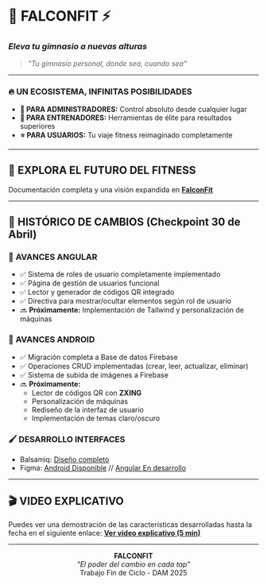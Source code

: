 # 🦅 **FALCONFIT** ⚡
### *Eleva tu gimnasio a nuevas alturas*

> *"Tu gimnasio personal, donde sea, cuando sea"*

---

### 🔥 **UN ECOSISTEMA, INFINITAS POSIBILIDADES**

* **👑 PARA ADMINISTRADORES:** Control absoluto desde cualquier lugar
* **💪 PARA ENTRENADORES:** Herramientas de élite para resultados superiores
* **⭐ PARA USUARIOS:** Tu viaje fitness reimaginado completamente

---

## 🔮 **EXPLORA EL FUTURO DEL FITNESS**

Documentación completa y una visión expandida en [**FalconFit**](https://spot-blender-599.notion.site/FalconFit-Anteproyecto-1c709765661b80608fd1ce0dc778cafa)

---

## 📝 **HISTÓRICO DE CAMBIOS (Checkpoint 30 de Abril)**

### 🔄 **AVANCES ANGULAR**
* ✅ Sistema de roles de usuario completamente implementado
* ✅ Página de gestión de usuarios funcional
* ✅ Lector y generador de códigos QR integrado
* ✅ Directiva para mostrar/ocultar elementos según rol de usuario
* 🔜 **Próximamente:** Implementación de Tailwind y personalización de máquinas

### 📱 **AVANCES ANDROID**
* ✅ Migración completa a Base de datos Firebase
* ✅ Operaciones CRUD implementadas (crear, leer, actualizar, eliminar)
* ✅ Sistema de subida de imágenes a Firebase
* 🔜 **Próximamente:** 
  * Lector de códigos QR con **ZXING**
  * Personalización de máquinas
  * Rediseño de la interfaz de usuario
  * Implementación de temas claro/oscuro

### 🖌️​ **DESARROLLO INTERFACES**
* Balsamiq: [Diseño completo](https://balsamiq.cloud/snk8fg2/pc4umak)
* Figma: [Android Disponible](https://www.figma.com/proto/jeiDzvB3joKAijR7Z2zsdl/FalconFit?node-id=2-1131&t=HGypfu2Gn2TYBmtZ-1&scaling=min-zoom&content-scaling=fixed&page-id=0%3A1&starting-point-node-id=2%3A1131) //
         [Angular En desarrollo](https://www.figma.com/design/jeiDzvB3joKAijR7Z2zsdl/FalconFit?node-id=23-5186&t=EbaDqhcBuplTDkhU-1)
---

## 🎬 **VIDEO EXPLICATIVO**
Puedes ver una demostración de las características desarrolladas hasta la fecha en el siguiente enlace:
[**Ver vídeo explicativo (5 min)**](https://vimeo.com/1080380028/7464844450?share=copy)

---

<p align="center">
<b>FALCONFIT</b><br>
<i>"El poder del cambio en cada tap"</i><br>
Trabajo Fin de Ciclo - DAM 2025
</p
